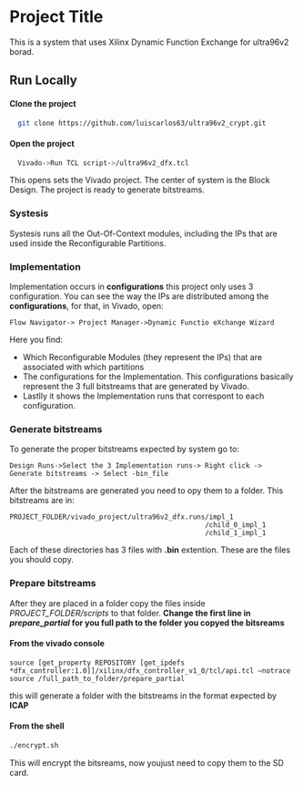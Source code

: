 
# Project Title  
This is a system that uses Xilinx Dynamic Function Exchange for ultra96v2 borad.  

## Run Locally  

#### Clone the project  

~~~bash  
  git clone https://github.com/luiscarlos63/ultra96v2_crypt.git
~~~

#### Open the project 

~~~bash  
  Vivado->Run TCL script->/ultra96v2_dfx.tcl
~~~
This opens sets the Vivado project. The center of system is the
Block Design. The project is ready to generate bitstreams.


### Systesis
Systesis runs all the Out-Of-Context modules, including the 
IPs that are used inside the Reconfigurable Partitions.


### Implementation
Implementation occurs in **configurations** this project only
uses 3 configuration.
You can see the way the IPs are distributed among the **configurations**, for that, in Vivado, open:
~~~
Flow Navigator-> Project Manager->Dynamic Functio eXchange Wizard
~~~
Here you find:

- Which Reconfigurable Modules (they represent the IPs) that are
associated with which partitions
- The configurations for the Implementation. This configurations 
basically represent the 3 full bitstreams that are generated by Vivado.
- Lastlly it shows the Implementation runs that correspont to each configuration.

### Generate bitstreams
To generate the proper bitstreams expected by system go to:

~~~
Design Runs->Select the 3 Implementation runs-> Right click -> Generate bitstreams -> Select -bin_file 
~~~

After the bitstreams are generated you need to opy them to a folder.
This bitstreams are in:
~~~
PROJECT_FOLDER/vivado_project/ultra96v2_dfx.runs/impl_1
                                                /child_0_impl_1
                                                /child_1_impl_1
~~~
Each of these directories has 3 files with **.bin** extention. These are the files you should copy.

### Prepare bitstreams
After they are placed in a folder copy the files inside 
*PROJECT_FOLDER/scripts*
to that folder. **Change the first line in *prepare_partial* for you full path to the folder you copyed the bitsreams** 

#### From the vivado console
~~~
source [get_property REPOSITORY [get_ipdefs *dfx_controller:1.0]]/xilinx/dfx_controller_v1_0/tcl/api.tcl –notrace​
source /full_path_to_folder/prepare_partial
~~~
this will generate a folder with the bitstreams in the format expected by **ICAP**
#### From the shell
~~~bash
./encrypt.sh
~~~
This will encrypt the bitsreams, now youjust need to copy them to the SD card.